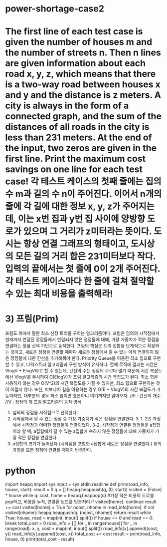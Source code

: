 # power-shortage-case2
# The first line of each test case is given the number of houses m and the number of streets n. Then n lines are given information about each road x, y, z, which means that there is a two-way road between houses x and y and the distance is z meters. A city is always in the form of a connected graph, and the sum of the distances of all roads in the city is less than 231 meters. At the end of the input, two zeros are given in the first line. Print the maximum cost savings on one line for each test case! 각 테스트 케이스의 첫째 줄에는 집의 수 m과 길의 수 n이 주어진다. 이어서 n개의 줄에 각 길에 대한 정보 x, y, z가 주어지는데, 이는 x번 집과 y번 집 사이에 양방향 도로가 있으며 그 거리가 z미터라는 뜻이다. 도시는 항상 연결 그래프의 형태이고, 도시상의 모든 길의 거리 합은 231미터보다 작다. 입력의 끝에서는 첫 줄에 0이 2개 주어진다. 각 테스트 케이스마다 한 줄에 걸쳐 절약할 수 있는 최대 비용을 출력해라!
# 3) 프림(Prim)
프림도 위에서 말한 최소 신장 트리를 구하는 알고리즘이다.
프림은 임의의 시작점에서 현재까지 연결된 정점들에서 연결되지 않은 정점들에 대해, 가장 가중치가 작은 정점을 연결하는 정점 선택 기반으로 동작한다.
프림의 핵심은 트리 집합을 단계적으로 확장하는 것이고, 
새로운 정점을 연결할 때마다 새로운 정점에서 갈 수 있는 아직 연결되지 않은 정점들에 대한 간선을 추가해줘야 한다.
Priority Queue를 이용한 최소 힙으로 구현할 수 있고, 다익스트라 알고리즘과 구현 방식이 유사하다.
전체 로직에 걸리는 시간은 VlogV + ElogV라고 할 수 있는데,
간선의 수는 정점의 수보다 많기 때문에 시간 복잡도에선 VlogV를 무시하여
O(ElogV)가 프림 알고리즘의 시간 복잡도가 된다. 
최소 힙을 사용하지 않는 경우 O(V^2)의 시간 복잡도를 가질 수 있지만,
최소 힙으로 구현하는 것이 어렵지 않다.
또한, 피보나치 힙을 이용하는 경우 O(E + VlogV)의 시간 복잡도가 가능하지만,
대부분의 경우 최소 힙이면 충분하니 여기까지만 알아보자.
//E : 간선의 개수
//V : 정점의 개
프림 알고리즘의 동작 방식
1. 임의의 정점을 시작점으로 선택한다.
2. 시작점에서 갈 수 있는 정점 중 가장 가중치가 작은 정점을 연결한다.
3-1. 2번 과정에서 시작점과 어떠한 정점들이 연결되었다.
3-2. 시작점과 연결된 정점들을 a집합이라 할 때, a집합에서 갈 수 있는 a집합에 속하지 않은 정점들에 대해 가중치가
     가장 작은 정점을 연결한다.
4. a집합의 크기가 늘어났다.(시작점을 포함한 a집합에 새로운 정점을 연결했다.) 위의 과정을 모든 정점이 연결될
   때까지 반복한다.
# python
import heapq
import sys
input = sys.stdin.readline
def prim(road_info, house, start):
    result = 0
    q = []
    heapq.heappush(q, (0, start))
    visited = [False] * house
    while q:
        cost, home = heapq.heappop(q) #가장 작은 비용의 도로를 pop하고, 비용을 누적,  연결된 노드를 방문처리
        if visited[home]:
            continue
        result += cost
        visited[home] = True
        for ncost, nhome in road_info[home]:
            if not visited[nhome]:
                heapq.heappush(q, (ncost, nhome))
    return result
while True:
    house, road = map(int, input().split())
    if house == 0 and road == 0:
        break
    total_cost = 0
    road_info = [[] for _ in range(house)]
    for _ in range(road):
        x, y, cost = map(int, input().split())
        road_info[x].append((cost, y))
        road_info[y].append((cost, x))
        total_cost += cost
    result = prim(road_info, house, 0)
    print(total_cost - result)
   
